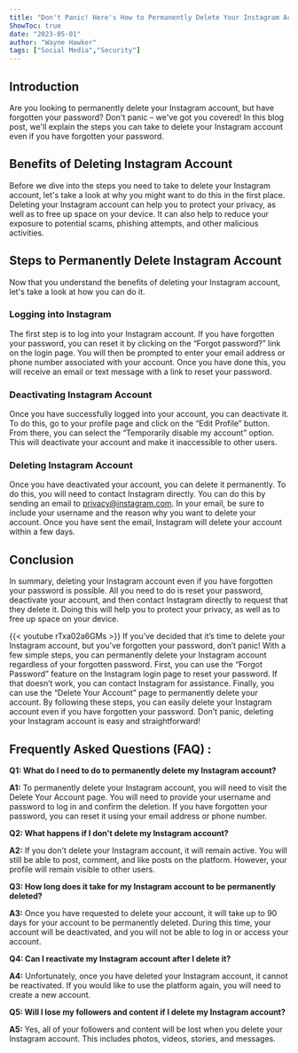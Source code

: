 ```yaml
---
title: "Don't Panic! Here's How to Permanently Delete Your Instagram Account Even If You Forgot Your Password!"
ShowToc: true 
date: "2023-05-01"
author: "Wayne Hawker" 
tags: ["Social Media","Security"]
---
```

## Introduction 
Are you looking to permanently delete your Instagram account, but have forgotten your password? Don't panic – we've got you covered! In this blog post, we'll explain the steps you can take to delete your Instagram account even if you have forgotten your password. 

## Benefits of Deleting Instagram Account 
Before we dive into the steps you need to take to delete your Instagram account, let's take a look at why you might want to do this in the first place. Deleting your Instagram account can help you to protect your privacy, as well as to free up space on your device. It can also help to reduce your exposure to potential scams, phishing attempts, and other malicious activities. 

## Steps to Permanently Delete Instagram Account 
Now that you understand the benefits of deleting your Instagram account, let's take a look at how you can do it. 

### Logging into Instagram 
The first step is to log into your Instagram account. If you have forgotten your password, you can reset it by clicking on the “Forgot password?” link on the login page. You will then be prompted to enter your email address or phone number associated with your account. Once you have done this, you will receive an email or text message with a link to reset your password. 

### Deactivating Instagram Account 
Once you have successfully logged into your account, you can deactivate it. To do this, go to your profile page and click on the “Edit Profile” button. From there, you can select the “Temporarily disable my account” option. This will deactivate your account and make it inaccessible to other users. 

### Deleting Instagram Account 
Once you have deactivated your account, you can delete it permanently. To do this, you will need to contact Instagram directly. You can do this by sending an email to privacy@instagram.com. In your email, be sure to include your username and the reason why you want to delete your account. Once you have sent the email, Instagram will delete your account within a few days. 

## Conclusion 
In summary, deleting your Instagram account even if you have forgotten your password is possible. All you need to do is reset your password, deactivate your account, and then contact Instagram directly to request that they delete it. Doing this will help you to protect your privacy, as well as to free up space on your device.

{{< youtube rTxa02a6GMs >}} 
If you’ve decided that it’s time to delete your Instagram account, but you’ve forgotten your password, don’t panic! With a few simple steps, you can permanently delete your Instagram account regardless of your forgotten password. First, you can use the “Forgot Password” feature on the Instagram login page to reset your password. If that doesn’t work, you can contact Instagram for assistance. Finally, you can use the “Delete Your Account” page to permanently delete your account. By following these steps, you can easily delete your Instagram account even if you have forgotten your password. Don’t panic, deleting your Instagram account is easy and straightforward!

## Frequently Asked Questions (FAQ) :
**Q1: What do I need to do to permanently delete my Instagram account?**

**A1:** To permanently delete your Instagram account, you will need to visit the Delete Your Account page. You will need to provide your username and password to log in and confirm the deletion. If you have forgotten your password, you can reset it using your email address or phone number.

**Q2: What happens if I don't delete my Instagram account?**

**A2:** If you don't delete your Instagram account, it will remain active. You will still be able to post, comment, and like posts on the platform. However, your profile will remain visible to other users.

**Q3: How long does it take for my Instagram account to be permanently deleted?**

**A3:** Once you have requested to delete your account, it will take up to 90 days for your account to be permanently deleted. During this time, your account will be deactivated, and you will not be able to log in or access your account.

**Q4: Can I reactivate my Instagram account after I delete it?**

**A4:** Unfortunately, once you have deleted your Instagram account, it cannot be reactivated. If you would like to use the platform again, you will need to create a new account.

**Q5: Will I lose my followers and content if I delete my Instagram account?**

**A5:** Yes, all of your followers and content will be lost when you delete your Instagram account. This includes photos, videos, stories, and messages.


